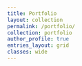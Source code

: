 ```yaml
---
title: Portfolio
layout: collection
permalink: /portfolio/
collection: portfolio
author_profile: true
entries_layout: grid
classes: wide
---
```


